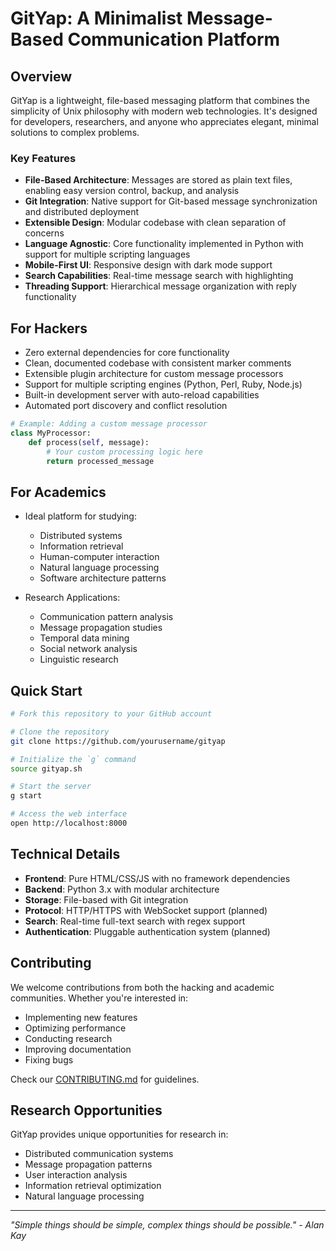 # GitYap: A Minimalist Message-Based Communication Platform

## Overview

GitYap is a lightweight, file-based messaging platform that combines the simplicity of Unix philosophy with modern web technologies. It's designed for developers, researchers, and anyone who appreciates elegant, minimal solutions to complex problems.

### Key Features

- **File-Based Architecture**: Messages are stored as plain text files, enabling easy version control, backup, and analysis
- **Git Integration**: Native support for Git-based message synchronization and distributed deployment
- **Extensible Design**: Modular codebase with clean separation of concerns
- **Language Agnostic**: Core functionality implemented in Python with support for multiple scripting languages
- **Mobile-First UI**: Responsive design with dark mode support
- **Search Capabilities**: Real-time message search with highlighting
- **Threading Support**: Hierarchical message organization with reply functionality

## For Hackers

- Zero external dependencies for core functionality
- Clean, documented codebase with consistent marker comments
- Extensible plugin architecture for custom message processors
- Support for multiple scripting engines (Python, Perl, Ruby, Node.js)
- Built-in development server with auto-reload capabilities
- Automated port discovery and conflict resolution

```python
# Example: Adding a custom message processor
class MyProcessor:
    def process(self, message):
        # Your custom processing logic here
        return processed_message
```

## For Academics

- Ideal platform for studying:
  - Distributed systems
  - Information retrieval
  - Human-computer interaction
  - Natural language processing
  - Software architecture patterns

- Research Applications:
  - Communication pattern analysis
  - Message propagation studies
  - Temporal data mining
  - Social network analysis
  - Linguistic research

## Quick Start

```bash
# Fork this repository to your GitHub account

# Clone the repository
git clone https://github.com/yourusername/gityap

# Initialize the `g` command
source gityap.sh

# Start the server
g start

# Access the web interface
open http://localhost:8000
```

## Technical Details

- **Frontend**: Pure HTML/CSS/JS with no framework dependencies
- **Backend**: Python 3.x with modular architecture
- **Storage**: File-based with Git integration
- **Protocol**: HTTP/HTTPS with WebSocket support (planned)
- **Search**: Real-time full-text search with regex support
- **Authentication**: Pluggable authentication system (planned)

## Contributing

We welcome contributions from both the hacking and academic communities. Whether you're interested in:

- Implementing new features
- Optimizing performance
- Conducting research
- Improving documentation
- Fixing bugs

Check our [CONTRIBUTING.md](CONTRIBUTING.md) for guidelines.

## Research Opportunities

GitYap provides unique opportunities for research in:

- Distributed communication systems
- Message propagation patterns
- User interaction analysis
- Information retrieval optimization
- Natural language processing

---

*"Simple things should be simple, complex things should be possible." - Alan Kay*

